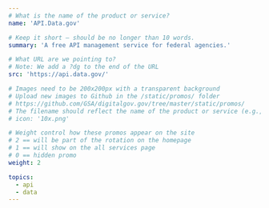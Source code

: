 ```yaml
---
# What is the name of the product or service?
name: 'API.Data.gov'

# Keep it short — should be no longer than 10 words.
summary: 'A free API management service for federal agencies.'

# What URL are we pointing to?
# Note: We add a ?dg to the end of the URL
src: 'https://api.data.gov/'

# Images need to be 200x200px with a transparent background
# Upload new images to Github in the /static/promos/ folder
# https://github.com/GSA/digitalgov.gov/tree/master/static/promos/
# The filename should reflect the name of the product or service (e.g., challenge-gov.png)
# icon: '10x.png'

# Weight control how these promos appear on the site
# 2 == will be part of the rotation on the homepage
# 1 == will show on the all services page
# 0 == hidden promo
weight: 2

topics:
  - api
  - data
---
```


